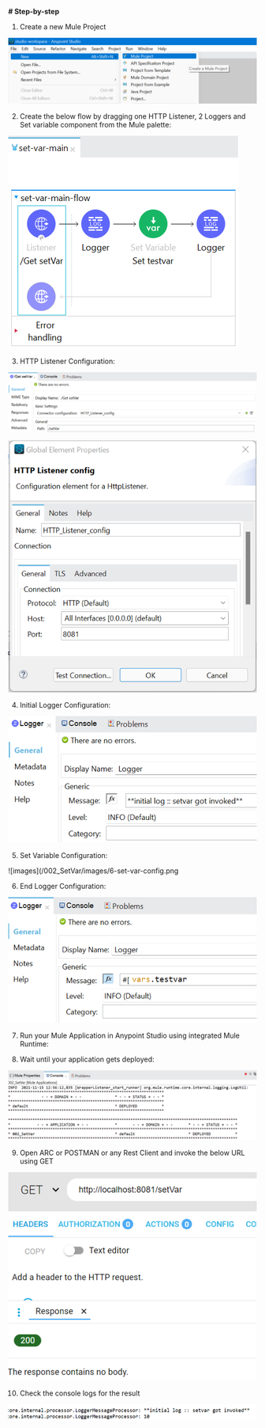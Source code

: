 <b># Step-by-step</b><br/>

1. Create a new Mule Project

 ![images](/002_SetVar/images/1-open-new-project.png)
 
2. Create the below flow by dragging one HTTP Listener, 2 Loggers and Set variable component from the Mule palette:

 ![images](/002_SetVar/images/2-create-flow.png)
 
3. HTTP Listener Configuration:

 ![images](/002_SetVar/images/3-http-config.png)
 
 ![images](/002_SetVar/images/4-http-listener-config.png)
 
4. Initial Logger Configuration:

 ![images](/002_SetVar/images/5-initial-logger-config.png)
 
5. Set Variable Configuration:

 ![images](/002_SetVar/images/6-set-var-config.png
 
6. End Logger Configuration:

 ![images](/002_SetVar/images/7-end-logger-config.png)
 
7. Run your Mule Application in Anypoint Studio using integrated Mule Runtime:

 
 
8. Wait until your application gets deployed:

 ![images](/002_SetVar/images/8-run-app.png)
 

9. Open ARC or POSTMAN or any Rest Client and invoke the below URL using GET

 ![images](/002_SetVar/images/9-test-apps.png)
 
10. Check the console logs for the result

 ![images](/002_SetVar/images/10-check-console-logs.png)
 
